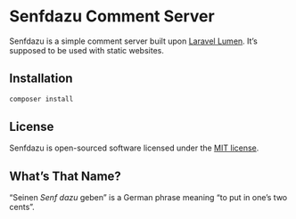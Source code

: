 # Senfdazu Comment Server

Senfdazu is a simple comment server built upon [Laravel Lumen](https://lumen.laravel.com). It’s supposed to be used with static websites.

## Installation

```bash
composer install
```

## License

Senfdazu is open-sourced software licensed under the [MIT license](https://opensource.org/licenses/MIT).

## What’s That Name?

“Seinen _Senf dazu_ geben” is a German phrase meaning “to put in one’s two cents”.
